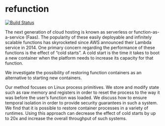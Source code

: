 # refunction
[![Build Status](https://travis-ci.com/ostenbom/refunction.svg?branch=master)](https://travis-ci.com/ostenbom/refunction)

The next generation of cloud hosting is known as serverless or function-as-a-service (Faas). The popularity of these easily deployable and infinitely scalable functions has skyrocketed since AWS announced their Lambda service in 2014. One primary concern regarding the performance of these functions is the effect of “cold starts”. A cold start is the time it takes to boot a new container when the platform needs to increase its capacity for that function.

We investigate the possibility of restoring function containers as an alternative to starting new containers.

Our method focuses on Linux process primitives. We store and modify state such as raw memory and registers in order to reset the process to the way it was before the user’s function was loaded. We discuss how to ensure temporal isolation in order to provide security guarantees in such a system. We find that it is possible to restore container processes in a variety of runtimes. Using this approach can decrease the effect of cold starts by up to 20x and increase the overall throughput of such systems. 
